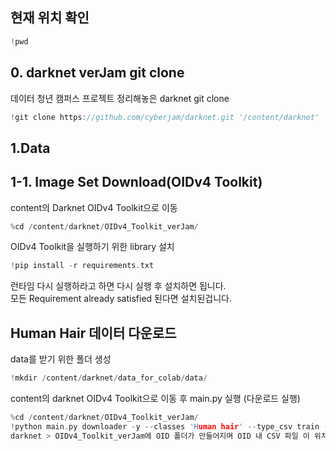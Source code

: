 
## 현재 위치 확인
```c
!pwd
```


## 0. darknet verJam git clone

데이터 청년 캠퍼스 프로젝트 정리해놓은 darknet git clone
```c
!git clone https://github.com/cyberjam/darknet.git '/content/darknet'
````
## 1.Data
## 1-1. Image Set Download(OIDv4 Toolkit)
 content의 Darknet OIDv4 Toolkit으로 이동
 ```c
 %cd /content/darknet/OIDv4_Toolkit_verJam/
 ````
 OIDv4 Toolkit을 실행하기 위한 library 설치
 
 ```c
 !pip install -r requirements.txt
 ```
 
 런타임 다시 실행하라고 하면 다시 실행 후 설치하면 됩니다.  
 모든 Requirement already satisfied 된다면 설치된겁니다.

## Human Hair 데이터 다운로드
data를 받기 위한 폴더 생성
```c
!mkdir /content/darknet/data_for_colab/data/
```
content의 darknet OIDv4 Toolkit으로 이동 후 main.py 실행 (다운로드 실행)
```c
%cd /content/darknet/OIDv4_Toolkit_verJam/  
!python main.py downloader -y --classes 'Human hair' --type_csv train --limit 400 # class id : 0  
darknet > OIDv4_Toolkit_verJam에 OID 폴더가 만들어지며 OID 내 CSV 파일 이 위치해 있다.
